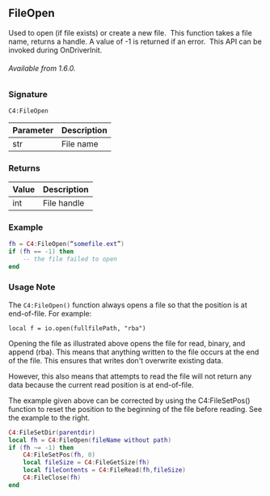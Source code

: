 ## FileOpen

Used to open (if file exists) or create a new file.  This function takes a file name, returns a handle. A value
of -1 is returned if an error.  This API can be invoked during OnDriverInit.

###### Available from 1.6.0.


### Signature

`C4:FileOpen` 


| Parameter | Description |
| --- | --- |
| str | File name |


### Returns

| Value | Description |
| --- | --- |
| int | File handle |


### Example


```lua
fh = C4:FileOpen(“somefile.ext”)
if (fh == -1) then
	-- the file failed to open
end
```


### Usage Note

The `C4:FileOpen()` function always opens a file so that the position is at end-of-file. For example: 

`local f = io.open(fullfilePath, "rba")`

Opening the file as illustrated above opens the file for read, binary, and append (rba). This means that anything written to the file occurs at the end of the file. This ensures that writes don't overwrite existing data. 

However, this also means that attempts to read the file will not return any data because the current read position is at end-of-file. 

The example given above can be corrected by using the C4:FileSetPos() function to reset the position to the beginning of the file before reading. See the example to the right.
```lua
C4:FileSetDir(parentdir)
local fh = C4:FileOpen(fileName without path)
if (fh ~= -1) then
    C4:FileSetPos(fh, 0)
    local fileSize = C4:FileGetSize(fh)
    local fileContents = C4:FileRead(fh,fileSize)
    C4:FileClose(fh)
end
```

